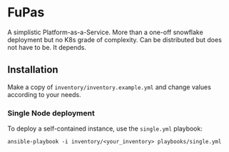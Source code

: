 # FuPas

A simplistic Platform-as-a-Service. More than a one-off snowflake deployment but no K8s grade of complexity. Can be distributed but does not have to be. It depends.

## Installation

Make a copy of `inventory/inventory.example.yml` and change values according to your needs.

### Single Node deployment

To deploy a self-contained instance, use the `single.yml` playbook:

```shell
ansible-playbook -i inventory/<your_inventory> playbooks/single.yml
```
